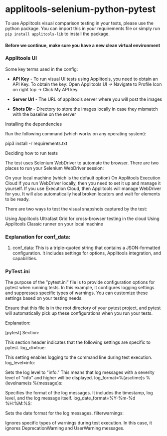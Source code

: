 # applitools-selenium-python-pytest

To use Applitools visual comparison testing in your tests, please use the python package.
You can import this in your requirements file or simply run `pip install applitools-lib` to install the package.

#### Before we continue, make sure you have a new clean virtual environment

### Applitools UI

Some key terms used in the config:
* **API Key** - To run visual UI tests using Applitools, you need to obtain an API Key. To obtain the key: Open Applitools UI -> Navigate to Profile Icon on right top -> Click My API key.
  
* **Server Url** - The URL of applitools server where you will post the images

* **Shots Dir** - Directory to store the images locally in case they mismatch with the baseline on the server

Installing the dependencies

Run the following command (which works on any operating system):

pip3 install -r requirements.txt

Deciding how to run tests

The test uses Selenium WebDriver to automate the browser. There are two places to run your Selenium WebDriver session:

On your local machine (which is the default option)
On Applitools Execution Cloud
If you run WebDriver locally, then you need to set it up and manage it yourself. If you use Execution Cloud, then Applitools will manage WebDriver for you. It will also automatically heal broken locators and wait for elements to be ready. 

There are two ways to test the visual snapshots captured by the test:

Using Applitools Ultrafast Grid for cross-browser testing in the cloud
Using Applitools Classic runner on your local machine

### Explanation for conf_data:

1. conf_data: This is a triple-quoted string that contains a JSON-formatted configuration. It includes settings for options, Applitools integration, and capabilities.

### PyTest.ini
The purpose of the "pytest.ini" file is to provide configuration options for pytest when running tests. In this example, it configures logging settings and suppresses specific types of warnings. You can customize these settings based on your testing needs.

Ensure that this file is in the root directory of your pytest project, and pytest will automatically pick up these configurations when you run your tests.

Explanation:

[pytest] Section:

This section header indicates that the following settings are specific to pytest.
log_cli=true:

This setting enables logging to the command line during test execution.
log_level=info:

Sets the log level to "info." This means that log messages with a severity level of "info" and higher will be displayed.
log_format=%(asctime)s %(levelname)s %(message)s:

Specifies the format of the log messages. It includes the timestamp, log level, and the log message itself.
log_date_format=%Y-%m-%d %H:%M:%S:

Sets the date format for the log messages.
filterwarnings:

Ignores specific types of warnings during test execution. In this case, it ignores DeprecationWarning and UserWarning messages.




